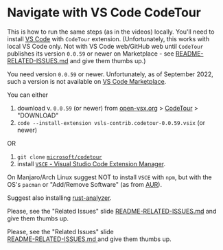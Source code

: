 <style type="text/css">
  .hide_without_reveal_js {
    display: none;
  }
</style>
<!-- .slide: id="Navigate-with-VS_Code-CodeTour" -->
# Navigate with VS Code CodeTour

<!-- markdownlint-disable MD033 -->
This is how to run the same steps (as in the videos) locally. You'll need to install [VS
Code](https://code.visualstudio.com/download) with `CodeTour` extension. (Unfortunately, this works
with local VS Code only. Not with VS Code web/GitHub web until `CodeTour` publishes its version
`0.0.59` or newer on Marketplace - see <a class="hide_without_reveal_js"
href="#/Related_Issues">"Related Issues" slide</a><a class="hide_with_reveal_js"
href="README-RELATED-ISSUES.md">README-RELATED-ISSUES.md</a> and give them thumbs up.)
<!-- markdownlint-enable MD033 -->

You need version `0.0.59` or newer. Unfortunately, as of September 2022, such a version is not
available on [VS Code
Marketplace](https://marketplace.visualstudio.com/items?itemName=vsls-contrib.codetour).

You can either

1. download v. `0.0.59` (or newer) from [open-vsx.org](https://open-vsx.org) >
  [CodeTour](https://open-vsx.org/extension/vsls-contrib/codetour) > "DOWNLOAD"
2. `code --install-extension vsls-contrib.codetour-0.0.59.vsix` (or newer)

OR

1. `git clone` [`microsoft/codetour`](https://github.com/microsoft/codetour)
2. install [`VSCE` - Visual Studio Code Extension
  Manager](https://github.com/microsoft/vscode-vsce).
  
  On Manjaro/Arch Linux suggest NOT to install `VSCE` with `npm`, but with the OS's `pacman` or
  "Add/Remove Software" (as from [AUR](http://aur.archlinux.org/packages/vsce)).

Suggest also installing
[rust-analyzer](https://marketplace.visualstudio.com/items?itemName=rust-lang.rust-analyzer).

<!-- markdownlint-disable MD033 -->
Please, see the "Related Issues" slide <a class="hide_with_reveal_js"
href="README-RELATED-ISSUES.md">README-RELATED-ISSUES.md</a> and give them thumbs up.
<!-- markdownlint-enable MD033 -->

<!-- 
  Double space at the end of the first line after this comment preserves it when formated with
  Rewrap: https://stkb.github.io/Rewrap/specs/features/spaces/#at-the-end-of-a-line. Otherwise
  Reveal.js wouldn't apply/inject the following class into the generated link
  (https://revealjs.com/markdown/#element-attributes).
-->
Please, see the "Related Issues" slide  
[README-RELATED-ISSUES.md <!-- .element: class="hide_with_reveal_js" -->](README-RELATED-ISSUES.md)
and give them thumbs up.
